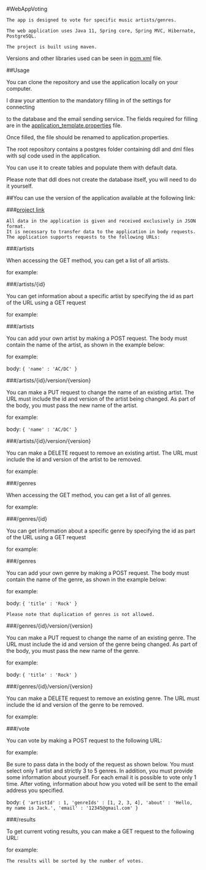 #WebAppVoting

    The app is designed to vote for specific music artists/genres.

    The web application uses Java 11, Spring core, Spring MVC, Hibernate, PostgreSQL.

    The project is built using maven.

Versions and other libraries used can be seen
in <a href="https://github.com/MaxStribuk/WebAppVoting/blob/master/pom.xml">pom.xml</a> file.

##Usage

You can clone the repository and use the application locally on your computer.

I draw your attention to the mandatory filling in of the settings for connecting

to the database and the email sending service. The fields required for filling are in
the <a href="https://github.com/MaxStribuk/WebAppVoting/blob/master/src/main/resources/application_template.properties">
application_template.properties</a> file.

Once filled, the file should be renamed to application.properties.

The root repository contains a postgres folder containing ddl and dml files with sql code used in the application.

You can use it to create tables and populate them with default data.

Please note that ddl does not create the database itself, you will need to do it yourself.

##You can use the version of the application available at the following link:

###[project link](http://localhost:8080/voting "in progress")

    All data in the application is given and received exclusively in JSON format.
    It is necessary to transfer data to the application in body requests.
    The application supports requests to the following URLs:

###/artists

When accessing the GET method, you can get a list of all artists.

for example: <a href="http://localhost:8080/voting/artists"></a>

###/artists/{id}

You can get information about a specific artist by specifying the id as part of the URL using a GET request

for example: <a href="http://localhost:8080/voting/artists/1"></a>

###/artists

You can add your own artist by making a POST request.
The body must contain the name of the artist, as shown in the example below:

for example: <a href="http://localhost:8080/voting/artists"></a>

body:
`{
'name' : 'AC/DC'
}`

###/artists/{id}/version/{version}

You can make a PUT request to change the name of an existing artist.
The URL must include the id and version of the artist being changed.
As part of the body, you must pass the new name of the artist.

for example: <a href="http://localhost:8080/voting/artists/4/version/0"></a>

body:
`{
'name' : 'AC/DC'
}`

###/artists/{id}/version/{version}

You can make a DELETE request to remove an existing artist.
The URL must include the id and version of the artist to be removed.

for example: <a href="http://localhost:8080/voting/artists/4/version/0"></a>


###/genres

When accessing the GET method, you can get a list of all genres.

for example: <a href="http://localhost:8080/voting/genres"></a>

###/genres/{id}

You can get information about a specific genre by specifying the id as part of the URL using a GET request

for example: <a href="http://localhost:8080/voting/genres/1"></a>

###/genres

You can add your own genre by making a POST request.
The body must contain the name of the genre, as shown in the example below:

for example: <a href="http://localhost:8080/voting/genres"></a>

body:
`{
'title' : 'Rock'
}`

    Please note that duplication of genres is not allowed.

###/genres/{id}/version/{version}

You can make a PUT request to change the name of an existing genre.
The URL must include the id and version of the genre being changed.
As part of the body, you must pass the new name of the genre.

for example: <a href="http://localhost:8080/voting/genres/4/version/0"></a>

body:
`{
'title' : 'Rock'
}`

###/genres/{id}/version/{version}

You can make a DELETE request to remove an existing genre.
The URL must include the id and version of the genre to be removed.

for example: <a href="http://localhost:8080/voting/genres/4/version/0"></a>


###/vote

You can vote by making a POST request to the following URL:

for example: <a href="http://localhost:8080/voting/vote"></a>

Be sure to pass data in the body of the request as shown below.
You must select only 1 artist and strictly 3 to 5 genres.
In addition, you must provide some information about yourself.
For each email it is possible to vote only 1 time.
After voting, information about how you voted will be sent to the email address you specified.

body:
`{
    'artistId' : 1,
    'genreIds' : [1, 2, 3, 4],
    'about' : 'Hello, my name is Jack.',
    'email' : '12345@gmail.com'
}`


###/results

To get current voting results, you can make a GET request to the following URL:

for example: <a href="http://localhost:8080/voting/results"></a>

    The results will be sorted by the number of votes.